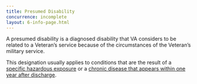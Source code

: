 ```yaml
---
title: Presumed Disability
concurrence: incomplete
layout: 6-info-page.html
---
```


A presumed disability is a diagnosed disability that VA considers to be related to a Veteran’s service because of the circumstances of the Veteran’s military service.

This designation usually applies to conditions that are the result of a [specific hazardous exposure](/disability-benefits/conditions/exposure-to-hazardous-materials/) or a [chronic disease that appears within one year after discharge](/disability-benefits/apply-for-benefits/one-year/).
